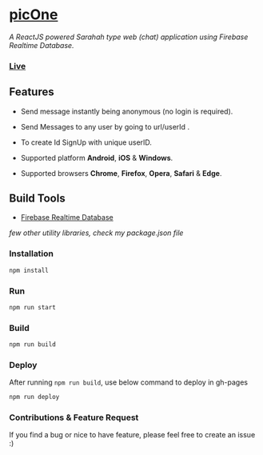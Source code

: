 # [picOne](https://messanging-app-e0266.firebaseapp.com)

*A ReactJS powered Sarahah type web (chat) application using Firebase Realtime Database.*

### [Live](https://messanging-app-e0266.firebaseapp.com)

## Features

 - Send message instantly being anonymous (no login is required).

 - Send Messages to any user by going to  url/userId .

 - To create Id SignUp with unique userID.

 - Supported platform **Android**, **iOS** & **Windows**.

 - Supported browsers **Chrome**, **Firefox**, **Opera**, **Safari** & **Edge**.


## Build Tools

- <a href="https://firebase.google.com/docs/web/setup">Firebase Realtime Database</a>


*few other utility libraries, check my package.json file*

### Installation

````sh
npm install
````

### Run

````sh
npm run start
````

### Build

````sh
npm run build
````

### Deploy

After running `npm run build`, use below command to deploy in gh-pages

````sh
npm run deploy
````

### Contributions & Feature Request

If you find a bug or nice to have feature, please feel free to create an issue  :)

